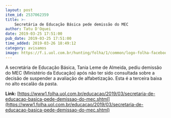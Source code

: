 ```yaml
---
layout: post
item_id: 2537062359
title: >-
    Secretária de Educação Básica pede demissão do MEC
author: Tatu D'Oquei
date: 2019-03-25 17:51:00
pub_date: 2019-03-25 17:51:00
time_added: 2019-03-26 18:49:12
category: avisamos
image: https://f.i.uol.com.br/hunting/folha/1/common/logo-folha-facebook.jpg
---
```


A secretária de Educação Básica, Tania Leme de Almeida, pediu demissão do MEC (Ministério da Educação) após não ter sido consultada sobre a decisão de suspender a avaliação de alfabetização. Esta é a terceira baixa no alto escalão da pasta.

**Link:** [https://www1.folha.uol.com.br/educacao/2019/03/secretaria-de-educacao-basica-pede-demissao-do-mec.shtml](https://www1.folha.uol.com.br/educacao/2019/03/secretaria-de-educacao-basica-pede-demissao-do-mec.shtml)

